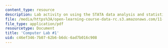 ```yaml
---
content_type: resource
description: Lab activity on using the STATA data analysis and statistical software.
file: /media/https%3A/open-learning-course-data-rc.s3.amazonaws.com/11-220-quantitative-reasoning-statistical-methods-for-planners-i-spring-2009/c46ef3467b0762b6b6dc6ad7b016c908_MIT11_220s09_Lab01.pdf
file_type: application/pdf
resourcetype: Document
title: 'Computer Lab #1'
uid: c46ef346-7b07-62b6-b6dc-6ad7b016c908
---
```

